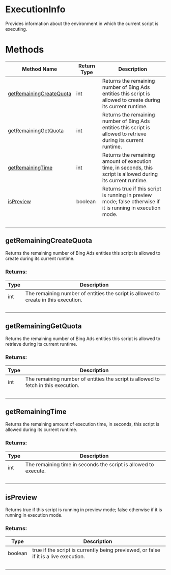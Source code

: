# ExecutionInfo
Provides information about the environment in which the current script is executing.

# Methods
|Method Name|Return Type|Description|
|-|-|-
[getRemainingCreateQuota](#getremainingcreatequota)|int|Returns the remaining number of Bing Ads entities this script is allowed to create during its current runtime.<br />
[getRemainingGetQuota](#getremaininggetquota)|int|Returns the remaining number of Bing Ads entities this script is allowed to retrieve during its current runtime.<br />
[getRemainingTime](#getremainingtime)|int|Returns the remaining amount of execution time, in seconds, this script is allowed during its current runtime.<br />
[isPreview](#ispreview)|boolean|Returns true if this script is running in preview mode; false otherwise if it is running in execution mode. <br />
&nbsp;|&nbsp;|&nbsp;

## <a name="getremainingcreatequota"></a>getRemainingCreateQuota
Returns the remaining number of Bing Ads entities this script is allowed to create during its current runtime.

### Returns:
|Type|Description|
|-|-
int|The remaining number of entities the script is allowed to create in this execution.
&nbsp;|&nbsp;
## <a name="getremaininggetquota"></a>getRemainingGetQuota
Returns the remaining number of Bing Ads entities this script is allowed to retrieve during its current runtime.

### Returns:
|Type|Description|
|-|-
int|The remaining number of entities the script is allowed to fetch in this execution.
&nbsp;|&nbsp;
## <a name="getremainingtime"></a>getRemainingTime
Returns the remaining amount of execution time, in seconds, this script is allowed during its current runtime.

### Returns:
|Type|Description|
|-|-
int|The remaining time in seconds the script is allowed to execute.
&nbsp;|&nbsp;
## <a name="ispreview"></a>isPreview
Returns true if this script is running in preview mode; false otherwise if it is running in execution mode. 

### Returns:
|Type|Description|
|-|-
boolean|true if the script is currently being previewed, or false if it is a live execution.
&nbsp;|&nbsp;
